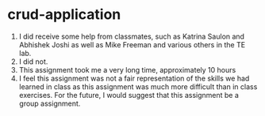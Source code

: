# crud-application

1. I did receive some help from classmates, such as Katrina Saulon and Abhishek Joshi as well as Mike Freeman and various others in the TE lab.
2. I did not.
3. This assignment took me a very long time, approximately 10 hours
4. I feel this assignment was not a fair representation of the skills we had learned in class as this assignment was much more difficult than in class exercises. For the future, I would suggest that this assignment be a group assignment. 

